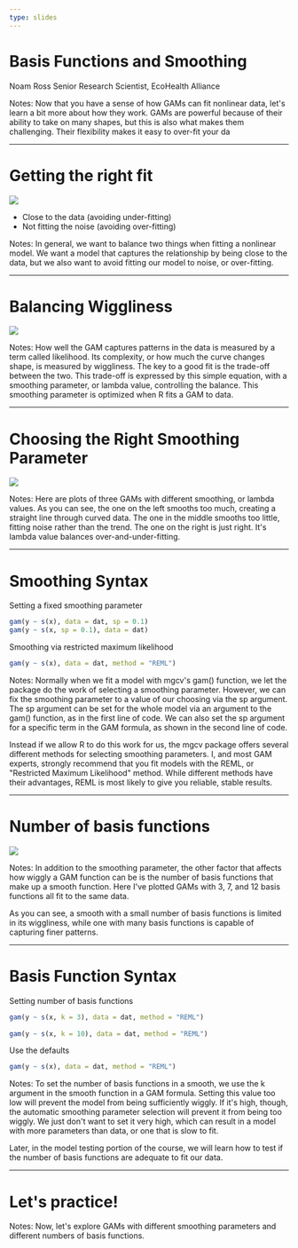 ```yaml
---
type: slides
---
```


# Basis Functions and Smoothing

Noam Ross
Senior Research Scientist, EcoHealth Alliance

Notes: Now that you have a sense of how GAMs can fit nonlinear data, let's learn a bit more about how they work. GAMs are powerful because of their ability to take on many shapes, but this is also what makes them challenging. Their flexibility makes it easy to over-fit your da

---

# Getting the right fit

![](https://github.com/noamross/gams-in-r-course/blob/master/images/thin-gam-fit-1.png?raw=true)

-  Close to the data (avoiding under-fitting)
-  Not fitting the noise (avoiding over-fitting)

Notes: In general, we want to balance two things when fitting a nonlinear model.  We want a model that captures the relationship by being close to the data, but we also want to avoid fitting our model to noise, or over-fitting.

---

# Balancing Wiggliness

![](https://github.com/noamross/gams-in-r-course/blob/master/images/formula1-chapter1.png?raw=true)

Notes: How well the GAM captures patterns in the data is measured by a term called likelihood.  Its complexity, or how much the curve changes shape, is measured by wiggliness. The key to a good fit is the trade-off between the two. This trade-off is expressed by this simple equation, with a smoothing parameter, or lambda value, controlling the balance. This smoothing parameter is optimized when R fits a GAM to data.

---

# Choosing the Right Smoothing Parameter

![](https://github.com/noamross/gams-in-r-course/blob/master/images/diffsmooth-1.png?raw=true)

Notes: Here are plots of three GAMs with different smoothing, or lambda values.  As you can see, the one on the left smooths too much, creating a straight line through curved data.  The one in the middle smooths too little, fitting noise rather than the trend.  The one on the right is just right. It's lambda value balances over-and-under-fitting.

---

# Smoothing Syntax

Setting a fixed smoothing parameter

```r
gam(y ~ s(x), data = dat, sp = 0.1)
gam(y ~ s(x, sp = 0.1), data = dat)
```
Smoothing via restricted maximum likelihood

```r
gam(y ~ s(x), data = dat, method = "REML")
```

Notes: Normally when we fit a model with mgcv's gam() function, we let the package do the work of selecting a smoothing parameter.  However, we can fix the smoothing parameter to a value of our choosing via the sp argument.  The sp argument can be set for the whole model via an argument to the gam() function, as in the first line of code.  We can also set the sp argument for a specific term in the GAM formula, as shown in the second line of code.

Instead if we allow R to do this work for us, the mgcv package offers several different methods for selecting smoothing parameters.  I, and most GAM experts, strongly recommend that you fit models with the REML, or "Restricted Maximum Likelihood" method.  While different methods have their advantages, REML is most likely to give you reliable, stable results. 

---

# Number of basis functions

![](https://github.com/noamross/gams-in-r-course/blob/master/images/diffbasis-1.png?raw=true)

Notes: In addition to the smoothing parameter, the other factor that affects how wiggly a GAM function can be is the number of basis functions that make up a smooth function.  Here I've plotted GAMs with 3, 7, and 12 basis functions all fit to the same data.

As you can see, a smooth with a small number of basis functions is limited in its wiggliness, while one with many basis functions is capable of capturing finer patterns.

---

# Basis Function Syntax

Setting number of basis functions

```r
gam(y ~ s(x, k = 3), data = dat, method = "REML")
    
gam(y ~ s(x, k = 10), data = dat, method = "REML")
```

Use the defaults

```r
gam(y ~ s(x), data = dat, method = "REML")
```

Notes: To set the number of basis functions in a smooth, we use the k argument in the smooth function in a GAM formula.  Setting this value too low will prevent the model from being sufficiently wiggly.  If it's high, though, the automatic smoothing parameter selection will prevent it from being too wiggly. We just don't want to set it very high, which can result in a model with more parameters than data, or one that is slow to fit.

Later, in the model testing portion of the course, we will learn how to test if the number of basis functions are adequate to fit our data.

---

# Let's practice!

Notes: Now, let's explore GAMs with different smoothing parameters and different numbers of basis functions.













